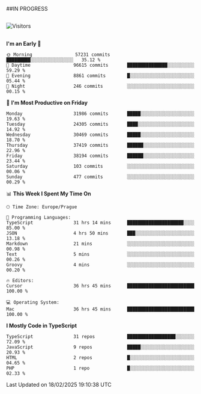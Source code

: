 ##IN PROGRESS
##
![Visitors](https://komarev.com/ghpvc/?username=petrbui&style=for-the-badge&label=Visitors+👀)



##
<!--
[![My GitHub stats](https://github-readme-stats.vercel.app/api?username=petrbui&theme=github_dark)](https://github.com/anuraghazra/github-readme-stats)

[![My wakatime stats](https://github-readme-stats.vercel.app/api/wakatime?username=petrbui&theme=github_dark)](https://github.com/anuraghazra/github-readme-stats)
-->
<!--START_SECTION:waka-->
**I'm an Early 🐤** 

```text
🌞 Morning                57231 commits       █████████░░░░░░░░░░░░░░░░   35.12 % 
🌆 Daytime                96615 commits       ███████████████░░░░░░░░░░   59.29 % 
🌃 Evening                8861 commits        █░░░░░░░░░░░░░░░░░░░░░░░░   05.44 % 
🌙 Night                  246 commits         ░░░░░░░░░░░░░░░░░░░░░░░░░   00.15 % 
```
📅 **I'm Most Productive on Friday** 

```text
Monday                   31986 commits       █████░░░░░░░░░░░░░░░░░░░░   19.63 % 
Tuesday                  24305 commits       ████░░░░░░░░░░░░░░░░░░░░░   14.92 % 
Wednesday                30469 commits       █████░░░░░░░░░░░░░░░░░░░░   18.70 % 
Thursday                 37419 commits       ██████░░░░░░░░░░░░░░░░░░░   22.96 % 
Friday                   38194 commits       ██████░░░░░░░░░░░░░░░░░░░   23.44 % 
Saturday                 103 commits         ░░░░░░░░░░░░░░░░░░░░░░░░░   00.06 % 
Sunday                   477 commits         ░░░░░░░░░░░░░░░░░░░░░░░░░   00.29 % 
```


📊 **This Week I Spent My Time On** 

```text
🕑︎ Time Zone: Europe/Prague

💬 Programming Languages: 
TypeScript               31 hrs 14 mins      █████████████████████░░░░   85.00 % 
JSON                     4 hrs 50 mins       ███░░░░░░░░░░░░░░░░░░░░░░   13.18 % 
Markdown                 21 mins             ░░░░░░░░░░░░░░░░░░░░░░░░░   00.98 % 
Text                     5 mins              ░░░░░░░░░░░░░░░░░░░░░░░░░   00.26 % 
Groovy                   4 mins              ░░░░░░░░░░░░░░░░░░░░░░░░░   00.20 % 

🔥 Editors: 
Cursor                   36 hrs 45 mins      █████████████████████████   100.00 % 

💻 Operating System: 
Mac                      36 hrs 45 mins      █████████████████████████   100.00 % 
```

**I Mostly Code in TypeScript** 

```text
TypeScript               31 repos            ██████████████████░░░░░░░   72.09 % 
JavaScript               9 repos             █████░░░░░░░░░░░░░░░░░░░░   20.93 % 
HTML                     2 repos             █░░░░░░░░░░░░░░░░░░░░░░░░   04.65 % 
PHP                      1 repo              █░░░░░░░░░░░░░░░░░░░░░░░░   02.33 % 
```




 Last Updated on 18/02/2025 19:10:38 UTC
<!--END_SECTION:waka-->
